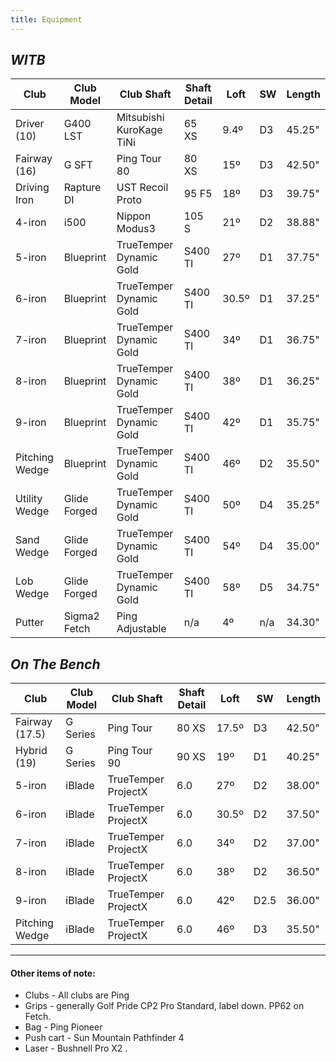 ```yaml
---
title: Equipment
---
```


## _WITB_

| Club           | Club Model   | Club Shaft               | Shaft Detail | Loft  | SW  | Length |
| -------------- | ------------ | ------------------------ | ------------ | ----- | --- | ------ |
| Driver (10)    | G400 LST     | Mitsubishi KuroKage TiNi | 65 XS        | 9.4º  | D3  | 45.25" |
| Fairway (16)   | G SFT        | Ping Tour 80             | 80 XS        | 15º   | D3  | 42.50" |
| Driving Iron   | Rapture DI   | UST Recoil Proto         | 95 F5        | 18º   | D3  | 39.75" |
| 4-iron         | i500         | Nippon Modus3            | 105 S        | 21º   | D2  | 38.88" |
| 5-iron         | Blueprint    | TrueTemper Dynamic Gold  | S400 TI      | 27º   | D1  | 37.75" |
| 6-iron         | Blueprint    | TrueTemper Dynamic Gold  | S400 TI      | 30.5º | D1  | 37.25" |
| 7-iron         | Blueprint    | TrueTemper Dynamic Gold  | S400 TI      | 34º   | D1  | 36.75" |
| 8-iron         | Blueprint    | TrueTemper Dynamic Gold  | S400 TI      | 38º   | D1  | 36.25" |
| 9-iron         | Blueprint    | TrueTemper Dynamic Gold  | S400 TI      | 42º   | D1  | 35.75" |
| Pitching Wedge | Blueprint    | TrueTemper Dynamic Gold  | S400 TI      | 46º   | D2  | 35.50" |
| Utility Wedge  | Glide Forged | TrueTemper Dynamic Gold  | S400 TI      | 50º   | D4  | 35.25" |
| Sand Wedge     | Glide Forged | TrueTemper Dynamic Gold  | S400 TI      | 54º   | D4  | 35.00" |
| Lob Wedge      | Glide Forged | TrueTemper Dynamic Gold  | S400 TI      | 58º   | D5  | 34.75" |
| Putter         | Sigma2 Fetch | Ping Adjustable          | n/a          | 4º    | n/a | 34.30" |


## _On The Bench_

| Club           | Club Model   | Club Shaft               | Shaft Detail | Loft | SW  | Length |
| -------------- | ------------ | ------------------------ | ------------ | ---- | --- | ------ |
| Fairway (17.5) | G Series     | Ping Tour                | 80 XS         | 17.5º| D3  | 42.50" |
| Hybrid (19)    | G Series     | Ping Tour 90             | 90 XS        | 19º  | D1  | 40.25" |
| 5-iron         | iBlade       | TrueTemper ProjectX      | 6.0          | 27º  | D2  | 38.00" |
| 6-iron         | iBlade       | TrueTemper ProjectX      | 6.0          | 30.5º| D2  | 37.50" |
| 7-iron         | iBlade       | TrueTemper ProjectX      | 6.0          | 34º  | D2  | 37.00" |
| 8-iron         | iBlade       | TrueTemper ProjectX      | 6.0          | 38º  | D2  | 36.50" |
| 9-iron         | iBlade       | TrueTemper ProjectX      | 6.0          | 42º  | D2.5| 36.00" |
| Pitching Wedge | iBlade       | TrueTemper ProjectX      | 6.0          | 46º  | D3  | 35.50" |

---

#### Other items of note:

* Clubs - All clubs are Ping
* Grips - generally Golf Pride CP2 Pro Standard, label down. PP62 on Fetch.
* Bag - Ping Pioneer
* Push cart - Sun Mountain Pathfinder 4
* Laser - Bushnell Pro X2
.